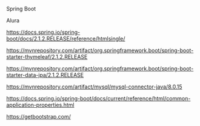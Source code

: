 Spring Boot

Alura

https://docs.spring.io/spring-boot/docs/2.1.2.RELEASE/reference/htmlsingle/

https://mvnrepository.com/artifact/org.springframework.boot/spring-boot-starter-thymeleaf/2.1.2.RELEASE

https://mvnrepository.com/artifact/org.springframework.boot/spring-boot-starter-data-jpa/2.1.2.RELEASE

https://mvnrepository.com/artifact/mysql/mysql-connector-java/8.0.15

https://docs.spring.io/spring-boot/docs/current/reference/html/common-application-properties.html

https://getbootstrap.com/

